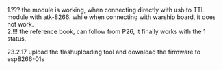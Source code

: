 1.??? the module is working, when connecting directly with usb to TTL module with atk-8266.
      while when connecting with warship board, it does not work.   
2.!!! the reference book, can follow from P26, it finally works with the 1 status.

23.2.17
upload the flashuploading tool and download the firmware to esp8266-01s
